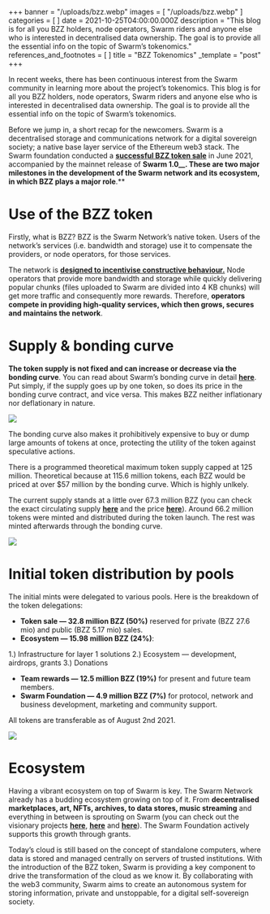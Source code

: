 +++
banner = "/uploads/bzz.webp"
images = [ "/uploads/bzz.webp" ]
categories = [ ]
date = 2021-10-25T04:00:00.000Z
description = "This blog is for all you BZZ holders, node operators, Swarm riders and anyone else who is interested in decentralised data ownership. The goal is to provide all the essential info on the topic of Swarm’s tokenomics."
references_and_footnotes = [ ]
title = "BZZ Tokenomics"
_template = "post"
+++

In recent weeks, there has been continuous interest from the Swarm community in learning more about the project’s tokenomics. This blog is for all you BZZ holders, node operators, Swarm riders and anyone else who is interested in decentralised data ownership. The goal is to provide all the essential info on the topic of Swarm’s tokenomics.

Before we jump in, a short recap for the newcomers. Swarm is a decentralised storage and communications network for a digital sovereign society; a native base layer service of the Ethereum web3 stack. The Swarm foundation conducted a [**successful BZZ token sale**](https://coinlist.co/swarm) in June 2021, accompanied by the mainnet release of **Swarm 1.0\_\_. These are two major milestones in the development of the Swarm network and its ecosystem, in which BZZ plays a major role**.\*\*

# Use of the BZZ token

Firstly, what is BZZ? BZZ is the Swarm Network’s native token. Users of the network’s services (i.e. bandwidth and storage) use it to compensate the providers, or node operators, for those services.

The network is [**designed to incentivise constructive behaviour.**](https://medium.com/ethereum-swarm/the-a-b-c-of-the-swarm-incentives-c53525fb55d5) Node operators that provide more bandwidth and storage while quickly delivering popular chunks (files uploaded to Swarm are divided into 4 KB chunks) will get more traffic and consequently more rewards. Therefore, **operators compete in providing high-quality services, which then grows, secures and maintains the network**.

# Supply & bonding curve

**The token supply is not fixed and can increase or decrease via the bonding curve**. You can read about Swarm’s bonding curve in detail [**here**](https://medium.com/ethereum-swarm/swarm-and-its-bzzaar-bonding-curve-ac2fa9889914). Put simply, if the supply goes up by one token, so does its price in the bonding curve contract, and vice versa. This makes BZZ neither inflationary nor deflationary in nature.

![](/uploads/1-8.webp)

The bonding curve also makes it prohibitively expensive to buy or dump large amounts of tokens at once, protecting the utility of the token against speculative actions.

There is a programmed theoretical maximum token supply capped at 125 million. Theoretical because at 115.6 million tokens, each BZZ would be priced at over $57 million by the bonding curve. Which is highly unlkely.

The current supply stands at a little over 67.3 million BZZ (you can check the exact circulating supply [**here**](https://tokenservice.ethswarm.org/circulating_supply) and the price [**here**](https://tokenservice.ethswarm.org/token_price)). Around 66.2 million tokens were minted and distributed during the token launch. The rest was minted afterwards through the bonding curve.

![](/uploads/2-3.webp)

# Initial token distribution by pools

The initial mints were delegated to various pools. Here is the breakdown of the token delegations:

- **Token sale — 32.8 million BZZ (50%)** reserved for private (BZZ 27.6 mio) and public (BZZ 5.17 mio) sales.
- **Ecosystem — 15.98 million BZZ (24%)**:

1\.) Infrastructure for layer 1 solutions
2\.) Ecosystem — development, airdrops, grants
3\.) Donations

- **Team rewards — 12.5 million BZZ (19%)** for present and future team members.
- **Swarm Foundation — 4.9 million BZZ (7%)** for protocol, network and business development, marketing and community support.

All tokens are transferable as of August 2nd 2021.

![](/uploads/3-2.webp)

# Ecosystem

Having a vibrant ecosystem on top of Swarm is key. The Swarm Network already has a budding ecosystem growing on top of it. From **decentralised marketplaces, art, NFTs, archives, to data stores, music streaming** and everything in between is sprouting on Swarm (you can check out the visionary projects [**here**](https://medium.com/ethereum-swarm/live-long-and-prosper-announcing-the-third-round-of-swarm-grant-recipients-20332fc364a9), [**here**](https://medium.com/ethereum-swarm/the-final-countdown-announcing-the-4th-round-of-swarm-grant-recipients-5a973a82b17a) and [**here**](https://www.ethswarm.org/ecosystem.html)). The Swarm Foundation actively supports this growth through grants.

Today’s cloud is still based on the concept of standalone computers, where data is stored and managed centrally on servers of trusted institutions. With the introduction of the BZZ token, Swarm is providing a key component to drive the transformation of the cloud as we know it. By collaborating with the web3 community, Swarm aims to create an autonomous system for storing information, private and unstoppable, for a digital self-sovereign society.
